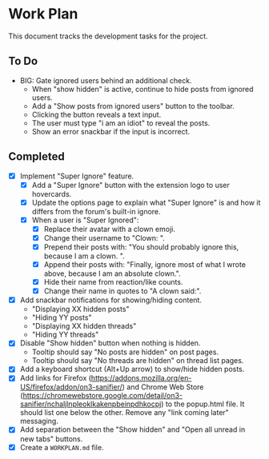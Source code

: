# Work Plan

This document tracks the development tasks for the project.

## To Do
- BIG: Gate ignored users behind an additional check.
  - When "show hidden" is active, continue to hide posts from ignored users.
  - Add a "Show posts from ignored users" button to the toolbar.
  - Clicking the button reveals a text input.
  - The user must type "i am an idiot" to reveal the posts.
  - Show an error snackbar if the input is incorrect.

## Completed

- [x] Implement "Super Ignore" feature.
  - [x] Add a "Super Ignore" button with the extension logo to user hovercards.
  - [x] Update the options page to explain what "Super Ignore" is and how it differs from the forum's built-in ignore.
  - [x] When a user is "Super Ignored":
    - [x] Replace their avatar with a clown emoji.
    - [x] Change their username to "Clown: <original name>".
    - [x] Prepend their posts with: "You should probably ignore this, because I am a clown. ".
    - [x] Append their posts with: "Finally, ignore most of what I wrote above, because I am an absolute clown.".
    - [x] Hide their name from reaction/like counts.
    - [x] Change their name in quotes to "A clown said:".
- [x] Add snackbar notifications for showing/hiding content.
  - "Displaying XX hidden posts"
  - "Hiding YY posts"
  - "Displaying XX hidden threads"
  - "Hiding YY threads"
- [x] Disable "Show hidden" button when nothing is hidden.
  - Tooltip should say "No posts are hidden" on post pages.
  - Tooltip should say "No threads are hidden" on thread list pages.
- [x] Add a keyboard shortcut (Alt+Up arrow) to show/hide hidden posts.
- [x] Add links for Firefox (https://addons.mozilla.org/en-US/firefox/addon/on3-sanifier/) and Chrome Web Store (https://chromewebstore.google.com/detail/on3-sanifier/nchaljlnpleoklkakenpbeinpdhkocpj) to the popup.html file. It should list one below the other. Remove any "link coming later" messaging.
- [x] Add separation between the "Show hidden" and "Open all unread in new tabs" buttons.
- [x] Create a `WORKPLAN.md` file.
